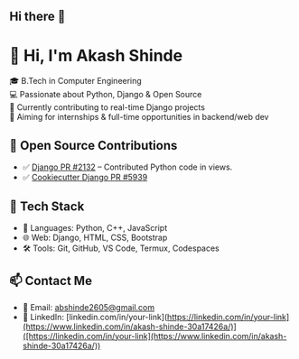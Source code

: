 ## Hi there 👋
# 👋 Hi, I'm Akash Shinde

🎓 B.Tech in Computer Engineering  
💻 Passionate about Python, Django & Open Source  
🌱 Currently contributing to real-time Django projects  
🚀 Aiming for internships & full-time opportunities in backend/web dev  

## 🌟 Open Source Contributions
- ✅ [Django PR #2132](https://github.com/django/djangoproject.com/pull/2132) – Contributed Python code in views.
- ✅ [Cookiecutter Django PR #5939](https://github.com/cookiecutter/cookiecutter-django/pull/5939)

## 🔧 Tech Stack
- 💬 Languages: Python, C++, JavaScript
- 🌐 Web: Django, HTML, CSS, Bootstrap
- 🛠️ Tools: Git, GitHub, VS Code, Termux, Codespaces

## 📫 Contact Me
- 📧 Email: abshinde2605@gmail.com
- 💼 LinkedIn: [linkedin.com/in/your-link](https://linkedin.com/in/your-link](https://www.linkedin.com/in/akash-shinde-30a17426a/)]([https://linkedin.com/in/your-link](https://www.linkedin.com/in/akash-shinde-30a17426a/))

<!--
**Mr-akashshinde26/Mr-akashshinde26** is a ✨ _special_ ✨ repository because its `README.md` (this file) appears on your GitHub profile.

Here are some ideas to get you started:

- 🔭 I’m currently working on ...
- 🌱 I’m currently learning ...
- 👯 I’m looking to collaborate on ...
- 🤔 I’m looking for help with ...
- 💬 Ask me about ...
- 📫 How to reach me: ...
- 😄 Pronouns: ...
- ⚡ Fun fact: ...
-->

